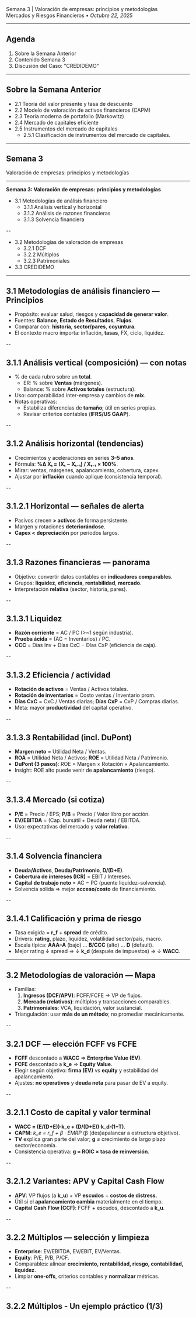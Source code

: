 <section class="title-slide">
Semana 3 | Valoración de empresas: principios y metodologías
<div class="subtitle">Mercados y Riesgos Financieros • <em>Octubre 22, 2025</em></div>
</section>

---

## Agenda
1. Sobre la Semana Anterior
2. Contenido Semana 3
4. Discusión del Caso: "CREDIDEMO"

---

## Sobre la Semana Anterior
- 2.1 Teoría del valor presente y tasa de descuento
- 2.2 Modelo de valoración de activos financieros (CAPM)
- 2.3 Teoría moderna de portafolio (Markowitz)
- 2.4 Mercado de capitales eficiente
- 2.5 Instrumentos del mercado de capitales
    - 2.5.1 Clasificación de instrumentos del mercado de capitales.

---

## Semana 3
Valoración de empresas: principios y metodologías

---

**Semana 3: Valoración de empresas: principios y metodologías**
- 3.1 Metodologías de análisis financiero
    - 3.1.1 Análisis vertical y horizontal
    - 3.1.2 Análisis de razones financieras 
    - 3.1.3 Solvencia financiera

--

- 3.2 Metodologías de valoración de empresas
    - 3.2.1 DCF
    - 3.2.2 Múltiplos
    - 3.2.3 Patrimoniales
- 3.3 CREDIDEMO

---

## 3.1 Metodologías de análisis financiero — Principios
- Propósito: evaluar salud, riesgos y **capacidad de generar valor**.
- Fuentes: **Balance**, **Estado de Resultados**, **Flujos**.
- Comparar con: **historia**, **sector/pares**, **coyuntura**.
- El contexto macro importa: inflación, **tasas**, FX, ciclo, liquidez.

--

## 3.1.1 Análisis vertical (composición) — con notas
- % de cada rubro sobre un **total**.
  - ER: % sobre **Ventas** (márgenes).
  - Balance: % sobre **Activos totales** (estructura).
- Uso: comparabilidad inter-empresa y cambios de **mix**.
- Notas operativas:
  - Estabiliza diferencias de **tamaño**; útil en series propias.
  - Revisar criterios contables (**IFRS/US GAAP**).

--

## 3.1.2 Análisis horizontal (tendencias)
- Crecimientos y aceleraciones en series **3–5 años**.
- Fórmula: **%Δ Xₜ = (Xₜ − Xₜ₋₁) / Xₜ₋₁ × 100%**.
- Mirar: ventas, márgenes, apalancamiento, cobertura, capex.
- Ajustar por **inflación** cuando aplique (consistencia temporal).

--

## 3.1.2.1 Horizontal — señales de alerta
- Pasivos crecen **> activos** de forma persistente.
- Margen y rotaciones **deteriorándose**.
- **Capex < depreciación** por periodos largos.

--

## 3.1.3 Razones financieras — panorama
- Objetivo: convertir datos contables en **indicadores comparables**.
- Grupos: **liquidez**, **eficiencia**, **rentabilidad**, **mercado**.
- Interpretación **relativa** (sector, historia, pares).

--

## 3.1.3.1 Liquidez
- **Razón corriente** = AC / PC (>\~1 según industria).
- **Prueba ácida** = (AC − Inventarios) / PC.
- **CCC** = Días Inv + Días CxC − Días CxP (eficiencia de caja).

--

## 3.1.3.2 Eficiencia / actividad
- **Rotación de activos** = Ventas / Activos totales.
- **Rotación de inventarios** = Costo ventas / Inventario prom.
- **Días CxC** = CxC / Ventas diarias; **Días CxP** = CxP / Compras diarias.
- Meta: mayor **productividad** del capital operativo.

--

## 3.1.3.3 Rentabilidad (incl. DuPont)
- **Margen neto** = Utilidad Neta / Ventas.
- **ROA** = Utilidad Neta / Activos; **ROE** = Utilidad Neta / Patrimonio.
- **DuPont (3 pasos)**: ROE = Margen × Rotación × Apalancamiento.
- Insight: ROE alto puede venir de **apalancamiento** (riesgo).

--

## 3.1.3.4 Mercado (si cotiza)
- **P/E** = Precio / EPS; **P/B** = Precio / Valor libro por acción.
- **EV/EBITDA** = (Cap. bursátil + Deuda neta) / EBITDA.
- Uso: expectativas del mercado y **valor relativo**.

--

## 3.1.4 Solvencia financiera
- **Deuda/Activos**, **Deuda/Patrimonio**, **D/(D+E)**.
- **Cobertura de intereses (ICR)** = EBIT / Intereses.
- **Capital de trabajo neto** = AC − PC (puente liquidez–solvencia).
- Solvencia sólida ⇒ mejor **acceso/costo** de financiamiento.

--

## 3.1.4.1 Calificación y prima de riesgo
- Tasa exigida = **r_f** + **spread** de crédito.
- Drivers: **rating**, plazo, liquidez, volatilidad sector/país, macro.
- Escala típica: **AAA–A** (bajo) … **B/CCC** (alto) … **D** (default).
- Mejor rating ↓ spread ⇒ ↓ **k_d** (después de impuestos) ⇒ ↓ **WACC**.

---

## 3.2 Metodologías de valoración — Mapa
- Familias:
  1) **Ingresos (DCF/APV)**: FCFF/FCFE → VP de flujos.
  2) **Mercado (relativos)**: múltiplos y transacciones comparables.
  3) **Patrimoniales**: VCA, liquidación, valor sustancial.
- Triangulación: usar **más de un método**; no promediar mecánicamente.

--

## 3.2.1 DCF — elección FCFF vs FCFE
- **FCFF** descontado a **WACC** ⇒ **Enterprise Value (EV)**.
- **FCFE** descontado a **k_e** ⇒ **Equity Value**.
- Elegir según objetivo: **firma (EV)** vs **equity** y estabilidad del apalancamiento.
- Ajustes: **no operativos** y **deuda neta** para pasar de EV a equity.

--

## 3.2.1.1 Costo de capital y valor terminal
- **WACC = (E/(D+E))·k_e + (D/(D+E))·k_d·(1−T)**.
- **CAPM**: *k_e = r_f + β · EMRP* (β (des)apalancar a estructura objetivo).
- **TV** explica gran parte del valor; **g** ≤ crecimiento de largo plazo sector/economía.
- Consistencia operativa: **g ≈ ROIC × tasa de reinversión**.

--

## 3.2.1.2 Variantes: APV y Capital Cash Flow
- **APV**: VP flujos (a **k_u**) + VP **escudos** − **costos de distress**.
- Útil si el **apalancamiento cambia** materialmente en el tiempo.
- **Capital Cash Flow (CCF)**: FCFF + escudos, descontado a **k_u**.

--

## 3.2.2 Múltiplos — selección y limpieza
- **Enterprise**: EV/EBITDA, EV/EBIT, EV/Ventas.
- **Equity**: P/E, P/B, P/CF.
- Comparables: alinear **crecimiento, rentabilidad, riesgo, contabilidad, liquidez**.
- Limpiar **one-offs**, criterios contables y **normalizar** métricas.

--

## 3.2.2 Múltiplos - Un ejemplo práctico (1/3)

<div style="height:70vh; display:flex; align-items:center; justify-content:center;">
  <img src="./images/Multiples1.png" alt="Múltiplos (visual)" style="max-width:95%; max-height:95%; object-fit:contain;">
</div>

--

## 3.2.2 Múltiplos - Un ejemplo práctico (2/3)

<div style="height:70vh; display:flex; align-items:center; justify-content:center;">
  <img src="./images/Multiples2.png" alt="Múltiplos (visual II)" style="max-width:95%; max-height:95%; object-fit:contain;">
</div>

--

## 3.2.2 Múltiplos - Un ejemplo práctico (3/3)

<div style="height:70vh; display:flex; align-items:center; justify-content:center;">
  <img src="./images/Multiples3.png" alt="Múltiplos (visual III)" style="max-width:95%; max-height:95%; object-fit:contain;">
</div>

--

## 3.2.2.1. Consistencias Enterprise vs Equity
- **EV ↔ métricas pre-deuda** (EBITDA/EBIT).
- **Equity ↔ métricas post-deuda** (EPS, BVPS, FCFE).
- Ajustes: **arrendamientos**, **minoritarios**, **caja/exceso**, **pensiones**.
- Uso: anclar **rango** de valor y negociación (evitar promedio ingenuo).

--

## 3.2.3. Patrimoniales (con sensibilidades)
- **Valor contable ajustado**: activos/pasivos a **mercado**.
- **Liquidación**: valor neto en **cierre ordenado**.
- **Sustancial**: activos netos reales (reposición/uso económico) − pasivo exigible.
- Útiles en negocios **asset-heavy** o con flujos **difusos**.
- Sensibilizar: **márgenes, capex, WACC, g, β, estructura**; usar **rangos**.

---

## CREDIDEMO

---

## Dudas y Preguntas